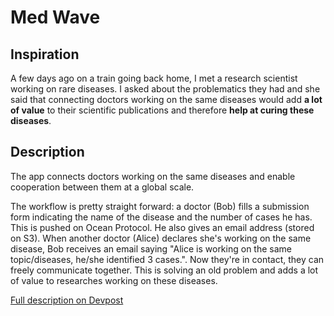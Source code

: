 # Med Wave

## Inspiration

A few days ago on a train going back home, I met a research scientist working on rare diseases. I asked about the problematics they had and she said that connecting doctors working on the same diseases would add **a lot of value** to their scientific publications and therefore **help at curing these diseases**.

## Description

The app connects doctors working on the same diseases and enable cooperation between them at a global scale.

The workflow is pretty straight forward: a doctor (Bob) fills a submission form indicating the name of the disease and the number of cases he has. This is pushed on Ocean Protocol. He also gives an email address (stored on S3). When another doctor (Alice) declares she's working on the same disease, Bob receives an email saying "Alice is working on the same topic/diseases, he/she identified 3 cases.". Now they're in contact, they can freely communicate together. This is solving an old problem and adds a lot of value to researches working on these diseases.

[Full description on Devpost](https://devpost.com/software/med-wave)
